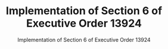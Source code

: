 ---
layout: resources-landing
title: "Implementation of Section 6 of Executive Order 13924"
subtitle: "Implementation of Section 6 of Executive Order 13924"
external_link: https://www.whitehouse.gov/wp-content/uploads/2020/08/M-20-31.pdf
filters: federal-financial-assistance coffa memorandum omb 2020
fiscal_year: 2020
---
